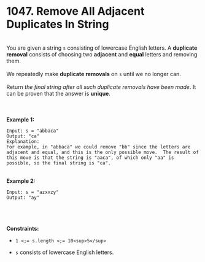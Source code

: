 # 1047. Remove All Adjacent Duplicates In String

<br />You are given a string `s` consisting of lowercase English letters. A **duplicate removal** consists of choosing two **adjacent** and **equal** letters and removing them.<br />
<br />We repeatedly make **duplicate removals** on `s` until we no longer can.<br />
<br />Return <em>the final string after all such duplicate removals have been made</em>. It can be proven that the answer is **unique**.<br />
<br /> <br />
<br />**Example 1:**<br />
```
Input: s = "abbaca"
Output: "ca"
Explanation: 
For example, in "abbaca" we could remove "bb" since the letters are adjacent and equal, and this is the only possible move.  The result of this move is that the string is "aaca", of which only "aa" is possible, so the final string is "ca".
```
<br />**Example 2:**<br />
```
Input: s = "azxxzy"
Output: "ay"
```
<br /> <br />
<br />**Constraints:**<br />

* `1 <;= s.length <;= 10<sup>5</sup>`

* `s` consists of lowercase English letters.